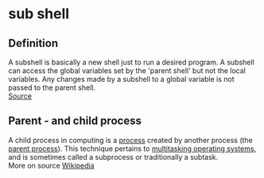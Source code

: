 # sub shell
## Definition
A subshell is basically a new shell just to run a desired program. A subshell can access the global variables set by the 'parent shell' but not the local variables. Any changes made by a subshell to a global variable is not passed to the parent shell.  
[Source](https://linuxhandbook.com/subshell/)

## Parent - and child process
A child process in computing is a [process](https://en.wikipedia.org/wiki/Process_(computing)) created by another process (the [parent process](https://en.wikipedia.org/wiki/Parent_process)). This technique pertains to [multitasking operating systems](https://en.wikipedia.org/wiki/Computer_multitasking), and is sometimes called a subprocess or traditionally a subtask.  
More on source [Wikipedia](https://en.wikipedia.org/wiki/Child_process)